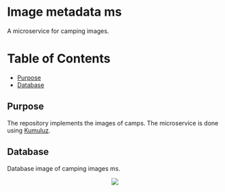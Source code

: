 # Image metadata ms

A microservice for camping images.

Table of Contents
=================
- [Purpose](#purpose)
- [Database](#database)


## Purpose

The repository implements the images of camps. The microservice is done using [Kumuluz](https://kumuluz.com/).


## Database

Database image of camping images ms.

<p align="center">
  <img src="https://raw.githubusercontent.com/camping-rso/camping-images-ms/master/models/src/main/resources/camping-images-ms.png"/>
</p>

